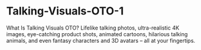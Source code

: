 # Talking-Visuals-OTO-1
What Is Talking Visuals OTO? Lifelike talking photos, ultra-realistic 4K images, eye-catching product shots, animated cartoons, hilarious talking animals, and even fantasy characters and 3D avatars – all at your fingertips.
